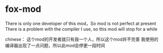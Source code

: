 # fox-mod
There is only one developer of this mod，So mod is not perfect at present
There is a problem with the compiler I use, so this mod will stop for a while

chinese：
这个mod的开发者就只有我一个人，所以这个mod并不完善
我使用的编译器出现了一点问题，所以此mod会停更一段时间
